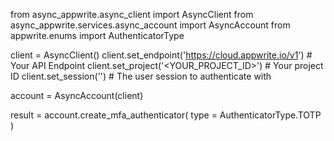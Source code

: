 from async_appwrite.async_client import AsyncClient
from async_appwrite.services.async_account import AsyncAccount
from appwrite.enums import AuthenticatorType

client = AsyncClient()
client.set_endpoint('https://cloud.appwrite.io/v1') # Your API Endpoint
client.set_project('<YOUR_PROJECT_ID>') # Your project ID
client.set_session('') # The user session to authenticate with

account = AsyncAccount(client)

result = account.create_mfa_authenticator(
    type = AuthenticatorType.TOTP
)
